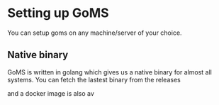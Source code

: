 # Setting up GoMS

You can setup goms on any machine/server of your choice.

## Native binary

GoMS is written in golang which gives us a native binary for almost all systems. You can fetch the lastest binary from the releases


and a docker image is also av